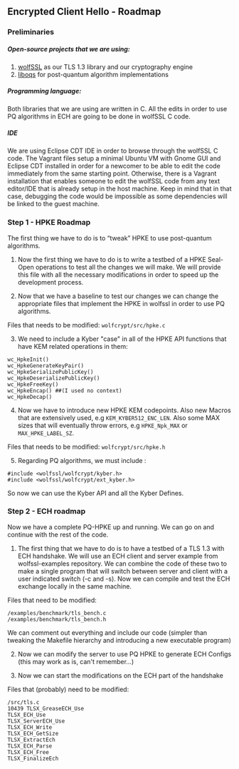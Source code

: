 ## Encrypted Client Hello - Roadmap

### Preliminaries

##### Open-source projects that we are using: 
1) [wolfSSL](https://github.com/wolfSSL/wolfssl) as our TLS 1.3 library and our cryptography engine
2) [liboqs](https://github.com/open-quantum-safe/liboqs) for post-quantum algorithm implementations

##### Programming language:
Both libraries that we are using are written in C. All the edits in order to use PQ algorithms in ECH are going to be done in wolfSSL C code.

##### IDE 
We are using Eclipse CDT IDE in order to browse through the wolfSSL C code. 
The Vagrant files setup a minimal Ubuntu VM with Gnome GUI and Eclipse CDT installed in order for a newcomer to be able to edit the code immediately from the same starting point.
Otherwise, there is a Vagrant installation that enables someone to edit the wolfSSL code from any text editor/IDE that is already setup in the host machine.
Keep in mind that in that case, debugging the code would be impossible as some dependencies will be linked to the guest machine.

### Step 1 - HPKE Roadmap
The first thing we have to do is to “tweak” HPKE to use post-quantum algorithms.

1) Now the first thing we have to do is to write a testbed of a HPKE Seal-Open operations to test all the changes we will make. We will provide this file with all the necessary modifications in order to speed up the development process.

2) Now that we have a baseline to test our changes we can change the appropriate files that implement the HPKE in wolfssl in order to use PQ algorithms.

Files that needs to be modified:
`wolfcrypt/src/hpke.c`

3) We need to include a Kyber "case" in all of the HPKE API functions that have KEM related operations in them:
```
wc_HpkeInit()
wc_HpkeGenerateKeyPair()
wc_HpkeSerializePublicKey()
wc_HpkeDeserializePublicKey()
wc_HpkeFreeKey()
wc_HpkeEncap() ##(I used no context)
wc_HpkeDecap()
```

4) Now we have to introduce new HPKE KEM codepoints. Also new Macros that are extensively used, e.g `KEM_KYBER512_ENC_LEN`. Also some MAX sizes that will eventually throw errors, e.g `HPKE_Npk_MAX` or `MAX_HPKE_LABEL_SZ`.

Files that needs to be modified: `wolfcrypt/src/hpke.h`

5) Regarding PQ algorithms, we must include :
```
#include <wolfssl/wolfcrypt/kyber.h>
#include <wolfssl/wolfcrypt/ext_kyber.h>
```

So now we can use the Kyber API and all the Kyber Defines.

### Step 2 - ECH roadmap

Now we have a complete PQ-HPKE up and running. We can go on and continue with the rest of the code.

1) The first thing that we have to do is to have a testbed of a TLS 1.3 with ECH handshake.
We will use an ECH client and server example from wolfssl-examples repository.
We can combine the code of these two to make a single program that will switch between server and client with
 a user indicated switch (-c and -s). Now we can compile and test the ECH exchange locally in the same machine.
	
 Files that need to be modified:
 
```
/examples/benchmark/tls_bench.c
/examples/benchmark/tls_bench.h
```

We can comment out everything and include our code (simpler than tweaking the Makefile
hierarchy and introducing a new executable program)

2) Now we can modify the server to use PQ HPKE to generate ECH Configs (this may work as is, can't remember…)

3) Now we can start the modifications on the ECH part of the handshake

Files that (probably) need to be modified:

```
/src/tls.c
10439 TLSX_GreaseECH_Use
TLSX_ECH_Use
TLSX_ServerECH_Use
TLSX_ECH_Write
TLSX_ECH_GetSize
TLSX_ExtractEch
TLSX_ECH_Parse
TLSX_ECH_Free
TLSX_FinalizeEch
```


